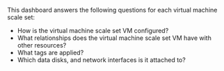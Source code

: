 This dashboard answers the following questions for each virtual machine scale set:

- How is the virtual machine scale set VM configured?
- What relationships does the virtual machine scale set VM have with other resources?
- What tags are applied?
- Which data disks, and network interfaces is it attached to?
